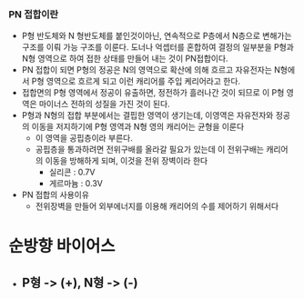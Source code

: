 ### PN 접합이란
- P형 반도체와 N 형반도체를 붙인것이아닌, 연속적으로 P층에서 N층으로 변해가는 구조를 이뤄 가능 구조를 이룬다. 도너나 억셉터를 혼합하여 결정의 일부분을 P형과 N형 영역으로 하여 접한 상태를 만들어 내는 것이 PN접합이다.
- PN 접합이 되면 P형의 정공은 N의 영역으로 확산에 의해 흐르고 자유전자는 N형에서 P형 영역으로 흐르게 되고 이런 캐리어를 주입 케리어라고 한다.
- 접합면의 P형 영역에서 정공이 유출하면, 정전하가 흘러나간 것이 되므로 이 P형 영역은 마이너스 전하의 성질을 가진 것이 된다.
- P형과 N형의 접합 부분에서는 결핍한 영역이 생기는데, 이영역은 자유전자와 정공의 이동을 저지하기에 P형 영역과 N형 영의 캐리어는 균형을 이룬다
  - 이 영역을 공핍층이라 부른다.
  - 공핍층을 통과하려면 전위구배를 올라갈 필요가 있는데 이 전위구배는 캐리어의 이동을 방해하게 되며, 이것을 전위 장벽이라 한다
    - 실리콘 : 0.7V
    - 게르마늄 : 0.3V
- PN 접합의 사용이유
  - 전위장벽을 만들어 외부에너지를 이용해 캐리어의 수를 제어하기 위해서다
# 순방향 바이어스
- P형 -> (+), N형 -> (-)
  - 
